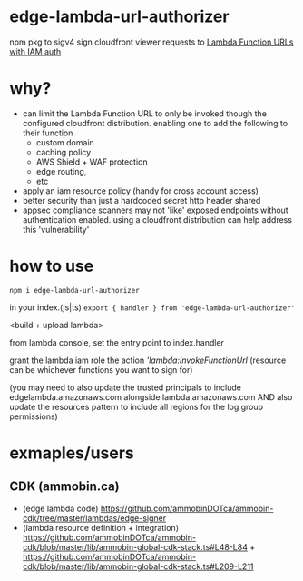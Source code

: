 # edge-lambda-url-authorizer
npm pkg to sigv4 sign cloudfront viewer requests to [Lambda Function URLs with IAM auth](https://docs.aws.amazon.com/lambda/latest/dg/urls-auth.html)

# why?
- can limit the Lambda Function URL to only be invoked though the configured cloudfront distribution. enabling one to add the following to their function
  - custom domain 
  - caching policy
  - AWS Shield + WAF protection
  - edge routing, 
  - etc
- apply an iam resource policy (handy for cross account access)
- better security than just a hardcoded secret http header shared
- appsec compliance scanners may not 'like' exposed endpoints without authentication enabled. using a cloudfront distribution can help address this 'vulnerability'

# how to use 

```npm i edge-lambda-url-authorizer```

in your index.(js|ts) 
```export { handler } from 'edge-lambda-url-authorizer'```

<build + upload lambda>

from lambda console, set the entry point to index.handler

grant the lambda iam role the action *'lambda:InvokeFunctionUrl'*(resource can be whichever functions you want to sign for)

(you may need to also update the trusted principals to include edgelambda.amazonaws.com alongside lambda.amazonaws.com AND also update the resources pattern to include all regions for the log group permissions)


# exmaples/users
## CDK (ammobin.ca)
- (edge lambda code) https://github.com/ammobinDOTca/ammobin-cdk/tree/master/lambdas/edge-signer
- (lambda resource definition + integration) https://github.com/ammobinDOTca/ammobin-cdk/blob/master/lib/ammobin-global-cdk-stack.ts#L48-L84 + https://github.com/ammobinDOTca/ammobin-cdk/blob/master/lib/ammobin-global-cdk-stack.ts#L209-L211
